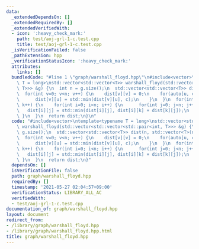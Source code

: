 ```yaml
---
data:
  _extendedDependsOn: []
  _extendedRequiredBy: []
  _extendedVerifiedWith:
  - icon: ':heavy_check_mark:'
    path: test/aoj-grl-1-c.test.cpp
    title: test/aoj-grl-1-c.test.cpp
  _isVerificationFailed: false
  _pathExtension: hpp
  _verificationStatusIcon: ':heavy_check_mark:'
  attributes:
    links: []
  bundledCode: "#line 1 \"graph/warshall_floyd.hpp\"\n#include<vector>\ntemplate<typename\
    \ T = long>\nstd::vector<std::vector<T>> warshall_floyd(std::vector<std::vector<std::pair<int,\
    \ T>>> &g) {\n  int n = g.size();\n  std::vector<std::vector<T>> dist(n, std::vector<T>(n,(1LL<<60)));\n\
    \  for(int v=0; v<n; v++) {\n    dist[v][v] = 0;\n    for(auto[u, c]: g[v]) {\n\
    \      dist[v][u] = std::min(dist[v][u], c);\n    }\n  }\n  for(int k=0; k<n;\
    \ k++) {\n    for(int i=0; i<n; i++) {\n      for(int j=0; j<n; j++) {\n     \
    \   dist[i][j] = std::min(dist[i][j], dist[i][k] + dist[k][j]);\n      }\n   \
    \ }\n  }\n  return dist;\n}\n"
  code: "#include<vector>\ntemplate<typename T = long>\nstd::vector<std::vector<T>>\
    \ warshall_floyd(std::vector<std::vector<std::pair<int, T>>> &g) {\n  int n =\
    \ g.size();\n  std::vector<std::vector<T>> dist(n, std::vector<T>(n,(1LL<<60)));\n\
    \  for(int v=0; v<n; v++) {\n    dist[v][v] = 0;\n    for(auto[u, c]: g[v]) {\n\
    \      dist[v][u] = std::min(dist[v][u], c);\n    }\n  }\n  for(int k=0; k<n;\
    \ k++) {\n    for(int i=0; i<n; i++) {\n      for(int j=0; j<n; j++) {\n     \
    \   dist[i][j] = std::min(dist[i][j], dist[i][k] + dist[k][j]);\n      }\n   \
    \ }\n  }\n  return dist;\n}"
  dependsOn: []
  isVerificationFile: false
  path: graph/warshall_floyd.hpp
  requiredBy: []
  timestamp: '2021-05-27 02:04:57+09:00'
  verificationStatus: LIBRARY_ALL_AC
  verifiedWith:
  - test/aoj-grl-1-c.test.cpp
documentation_of: graph/warshall_floyd.hpp
layout: document
redirect_from:
- /library/graph/warshall_floyd.hpp
- /library/graph/warshall_floyd.hpp.html
title: graph/warshall_floyd.hpp
---
```

